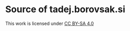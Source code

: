 # Source of tadej.borovsak.si

This work is licensed under [CC BY-SA 4.0][]

   [CC BY-SA 4.0]:
      https://creativecommons.org/licenses/by-sa/4.0/
      "CC BY-SA 4.0 license summary"

